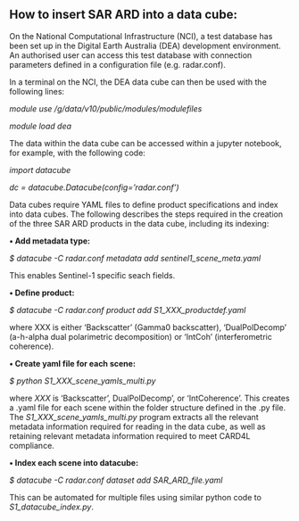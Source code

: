 ## How to insert SAR ARD into a data cube:

On the National Computational Infrastructure (NCI), a test database has been set up in the Digital Earth Australia (DEA) development environment. 
An authorised user can access this test database with connection parameters defined in a configuration file (e.g. radar.conf).

In a terminal on the NCI, the DEA data cube can then be used with the following lines:

*module use /g/data/v10/public/modules/modulefiles*

*module load dea*

The data within the data cube can be accessed within a jupyter notebook, for example, with the following code:

*import datacube*

*dc = datacube.Datacube(config=’radar.conf’)*

Data cubes require YAML files to define product specifications and index into data cubes. 
The following describes the steps required in the creation of the three SAR ARD products in the data cube, including its indexing:

**•     Add metadata type:**

*$ datacube -C radar.conf metadata add sentinel1_scene_meta.yaml*

This enables Sentinel-1 specific seach fields.

**•	Define product:**

*$ datacube -C radar.conf product add S1_XXX_productdef.yaml*

where XXX is either ‘Backscatter’ (Gamma0 backscatter), ‘DualPolDecomp’ (a-h-alpha dual polarimetric decomposition) 
or ‘IntCoh’ (interferometric coherence). 

**•	Create yaml file for each scene:**

*$ python S1_XXX_scene_yamls_multi.py*

where *XXX* is ‘Backscatter’, DualPolDecomp’, or ‘IntCoherence’. 
This creates a .yaml file for each scene within the folder structure defined in the .py file. 
The *S1_XXX_scene_yamls_multi.py* program extracts all the relevant metadata information required for reading in the data cube, 
as well as retaining relevant metadata information required to meet CARD4L compliance.

**•	Index each scene into datacube:**

*$ datacube -C radar.conf dataset add SAR_ARD_file.yaml*

This can be automated for multiple files using similar python code to *S1_datacube_index.py*.

